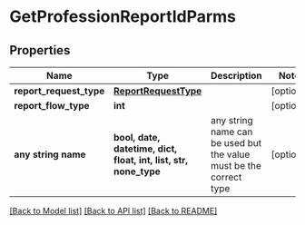 # GetProfessionReportIdParms


## Properties
Name | Type | Description | Notes
------------ | ------------- | ------------- | -------------
**report_request_type** | [**ReportRequestType**](ReportRequestType.md) |  | [optional] 
**report_flow_type** | **int** |  | [optional] 
**any string name** | **bool, date, datetime, dict, float, int, list, str, none_type** | any string name can be used but the value must be the correct type | [optional]

[[Back to Model list]](../README.md#documentation-for-models) [[Back to API list]](../README.md#documentation-for-api-endpoints) [[Back to README]](../README.md)


